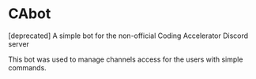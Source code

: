 # CAbot
[deprecated] A simple bot for the non-official Coding Accelerator Discord server

This bot was used to manage channels access for the users with simple commands.
